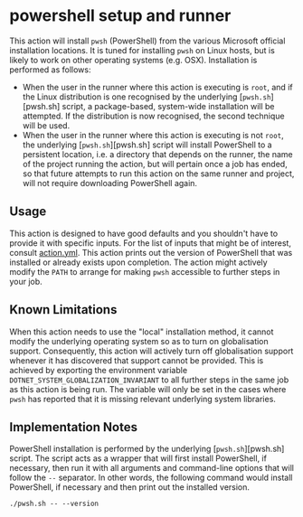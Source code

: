 # powershell setup and runner

This action will install `pwsh` (PowerShell) from the various Microsoft official
installation locations. It is tuned for installing `pwsh` on Linux hosts, but is
likely to work on other operating systems (e.g. OSX). Installation is performed
as follows:

+ When the user in the runner where this action is executing is `root`, and if
  the Linux distribution is one recognised by the underlying
  [`pwsh.sh`][pwsh.sh] script, a package-based, system-wide installation will be
  attempted. If the distribution is now recognised, the second technique will be
  used.
+ When the user in the runner where this action is executing is not `root`, the
  underlying [`pwsh.sh`][pwsh.sh] script will install PowerShell to a persistent
  location, i.e. a directory that depends on the runner, the name of the project
  running the action, but will pertain once a job has ended, so that future
  attempts to run this action on the same runner and project, will not require
  downloading PowerShell again.

## Usage

This action is designed to have good defaults and you shouldn't have to provide
it with specific inputs. For the list of inputs that might be of interest,
consult [action.yml](./action.yml). This action prints out the version of
PowerShell that was installed or already exists upon completion. The action
might actively modify the `PATH` to arrange for making `pwsh` accessible to
further steps in your job.

## Known Limitations

When this action needs to use the "local" installation method, it cannot modify
the underlying operating system so as to turn on globalisation support.
Consequently, this action will actively turn off globalisation support whenever
it has discovered that support cannot be provided. This is achieved by exporting
the environment variable `DOTNET_SYSTEM_GLOBALIZATION_INVARIANT` to all further
steps in the same job as this action is being run. The variable will only be set
in the cases where `pwsh` has reported that it is missing relevant underlying
system libraries.

## Implementation Notes

PowerShell installation is performed by the underlying [`pwsh.sh`][pwsh.sh]
script. The script acts as a wrapper that will first install PowerShell, if
necessary, then run it with all arguments and command-line options that will
follow the `--` separator. In other words, the following command would install
PowerShell, if necessary and then print out the installed version.

```shell
./pwsh.sh -- --version
```
